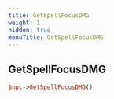 ```yaml
---
title: GetSpellFocusDMG
weight: 1
hidden: true
menuTitle: GetSpellFocusDMG
---
```

## GetSpellFocusDMG
```perl
$npc->GetSpellFocusDMG()
```